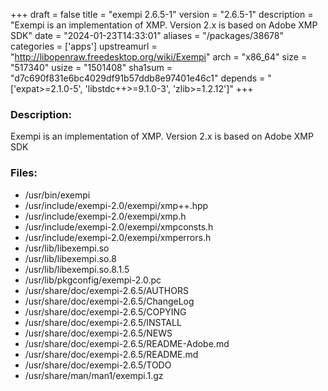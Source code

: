 +++
draft = false
title = "exempi 2.6.5-1"
version = "2.6.5-1"
description = "Exempi is an implementation of XMP. Version 2.x is based on Adobe XMP SDK"
date = "2024-01-23T14:33:01"
aliases = "/packages/38678"
categories = ['apps']
upstreamurl = "http://libopenraw.freedesktop.org/wiki/Exempi"
arch = "x86_64"
size = "517340"
usize = "1501408"
sha1sum = "d7c690f831e6bc4029df91b57ddb8e97401e46c1"
depends = "['expat>=2.1.0-5', 'libstdc++>=9.1.0-3', 'zlib>=1.2.12']"
+++
### Description: 
Exempi is an implementation of XMP. Version 2.x is based on Adobe XMP SDK

### Files: 
* /usr/bin/exempi
* /usr/include/exempi-2.0/exempi/xmp++.hpp
* /usr/include/exempi-2.0/exempi/xmp.h
* /usr/include/exempi-2.0/exempi/xmpconsts.h
* /usr/include/exempi-2.0/exempi/xmperrors.h
* /usr/lib/libexempi.so
* /usr/lib/libexempi.so.8
* /usr/lib/libexempi.so.8.1.5
* /usr/lib/pkgconfig/exempi-2.0.pc
* /usr/share/doc/exempi-2.6.5/AUTHORS
* /usr/share/doc/exempi-2.6.5/ChangeLog
* /usr/share/doc/exempi-2.6.5/COPYING
* /usr/share/doc/exempi-2.6.5/INSTALL
* /usr/share/doc/exempi-2.6.5/NEWS
* /usr/share/doc/exempi-2.6.5/README-Adobe.md
* /usr/share/doc/exempi-2.6.5/README.md
* /usr/share/doc/exempi-2.6.5/TODO
* /usr/share/man/man1/exempi.1.gz
